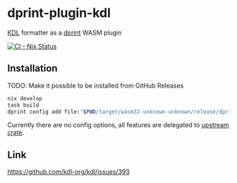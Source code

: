 # dprint-plugin-kdl

[KDL](https://github.com/kdl-org/kdl) formatter as a [dprint](https://github.com/dprint/dprint) WASM plugin

[![CI - Nix Status](https://github.com/kachick/dprint-plugin-kdl/actions/workflows/ci-nix.yml/badge.svg?branch=main)](https://github.com/kachick/anylang-template/actions/workflows/ci-nix.yml?query=branch%3Amain+)

## Installation

TODO: Make it possible to be installed from GitHub Releases

```bash
nix develop
task build
dprint config add file:"$PWD/target/wasm32-unknown-unknown/release/dprint_plugin_kdl.wasm}"
```

Currently there are no config options, all features are delegated to [upstream crate](https://github.com/kdl-org/kdl-rs).

## Link

<https://github.com/kdl-org/kdl/issues/393>
